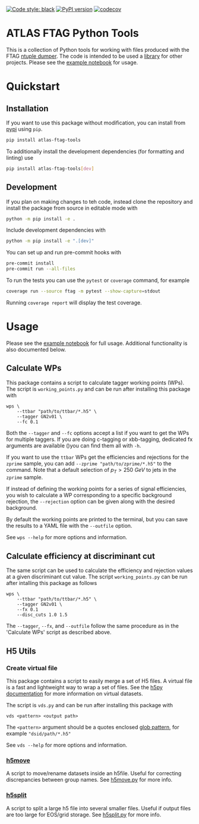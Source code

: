 [![Code style: black](https://img.shields.io/badge/code%20style-black-000000.svg)](https://github.com/psf/black)
[![PyPI version](https://badge.fury.io/py/atlas-ftag-tools.svg)](https://badge.fury.io/py/atlas-ftag-tools)
[![codecov](https://codecov.io/gh/umami-hep/atlas-ftag-tools/branch/main/graph/badge.svg?token=MBHLIYYQ7I)](https://codecov.io/gh/umami-hep/atlas-ftag-tools)

# ATLAS FTAG Python Tools

This is a collection of Python tools for working with files produced with the FTAG [ntuple dumper](https://gitlab.cern.ch/atlas-flavor-tagging-tools/training-dataset-dumper/).
The code is intended to be used a [library](https://iscinumpy.dev/post/app-vs-library/) for other projects.
Please see the [example notebook](ftag/example.ipynb) for usage.

# Quickstart 

## Installation

If you want to use this package without modification, you can install from [pypi](https://pypi.org/project/atlas-ftag-tools/) using `pip`.

```bash
pip install atlas-ftag-tools
```

To additionally install the development dependencies (for formatting and linting) use
```bash
pip install atlas-ftag-tools[dev]
```

## Development

If you plan on making changes to teh code, instead clone the repository and install the package from source in editable mode with

```bash
python -m pip install -e .
```

Include development dependencies with

```bash
python -m pip install -e ".[dev]"
```

You can set up and run pre-commit hooks with

```bash
pre-commit install
pre-commit run --all-files
```

To run the tests you can use the `pytest` or `coverage` command, for example

```bash
coverage run --source ftag -m pytest --show-capture=stdout
```

Running `coverage report` will display the test coverage.


# Usage

Please see the [example notebook](ftag/example.ipynb) for full usage.
Additional functionality is also documented below.

## Calculate WPs

This package contains a script to calculate tagger working points (WPs).
The script is `working_points.py` and can be run after installing this package with

```
wps \
    --ttbar "path/to/ttbar/*.h5" \
    --tagger GN2v01 \
    --fc 0.1
```

Both the `--tagger` and `--fc` options accept a list if you want to get the WPs for multiple taggers.
If you are doing c-tagging or xbb-tagging, dedicated fx arguments are available ()you can find them all with `-h`.

If you want to use the `ttbar` WPs get the efficiencies and rejections for the `zprime` sample, you can add `--zprime "path/to/zprime/*.h5"` to the command.
Note that a default selection of $p_T > 250 ~GeV$ to jets in the `zprime` sample.

If instead of defining the working points for a series of signal efficiencies, you wish to calculate a WP corresponding to a specific background rejection, the `--rejection` option can be given along with the desired background.

By default the working points are printed to the terminal, but you can save the results to a YAML file with the `--outfile` option.

See `wps --help` for more options and information.

## Calculate efficiency at discriminant cut 

The same script can be used to calculate the efficiency and rejection values at a given discriminant cut value.
The script `working_points.py` can be run after intalling this package as follows

```
wps \
    --ttbar "path/to/ttbar/*.h5" \
    --tagger GN2v01 \
    --fx 0.1
    --disc_cuts 1.0 1.5
```
The `--tagger`, `--fx`, and `--outfile` follow the same procedure as in the 'Calculate WPs' script as described above.

## H5 Utils

### Create virtual file

This package contains a script to easily merge a set of H5 files.
A virtual file is a fast and lightweight way to wrap a set of files.
See the [h5py documentation](https://docs.h5py.org/en/stable/vds.html) for more information on virtual datasets.

The script is `vds.py` and can be run after installing this package with

```
vds <pattern> <output path>
```

The `<pattern>` argument should be a quotes enclosed [glob pattern](https://en.wikipedia.org/wiki/Glob_(programming)), for example `"dsid/path/*.h5"`

See `vds --help` for more options and information.


### [h5move](ftag/hdf5/h5move.py)

A script to move/rename datasets inside an h5file.
Useful for correcting discrepancies between group names.
See [h5move.py](ftag/hdf5/h5move.py) for more info.


### [h5split](ftag/hdf5/h5split.py)

A script to split a large h5 file into several smaller files.
Useful if output files are too large for EOS/grid storage.
See [h5split.py](ftag/hdf5/h5split.py) for more info.